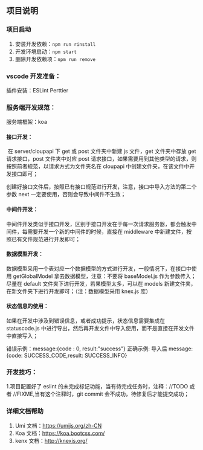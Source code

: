 ## 项目说明

### 项目启动

1. 安装开发依赖：`npm run rinstall`
2. 开发环境启动：`npm start`
3. 删除开发依赖项：`npm run remove`

### vscode 开发准备：

插件安装：ESLint Perttier

### 服务端开发规范：

服务端框架：koa

#### 接口开发：

​ 在 server/cloupapi 下 get 或 post 文件夹中新建 js 文件，get 文件夹中存放 get 请求接口，post 文件夹中对应 post 请求接口，如果需要用到其他类型的请求，则按照前者规范，以请求方式为文件夹名在 cloupapi 中创建文件夹，在该文件中开发接口即可；

​ 创建好接口文件后，按照已有接口规范进行开发，注意，接口中导入方法的第二个参数 next 一定要使用，否则会导致中间件不生效；

#### 中间件开发：

中间件开发类似于接口开发，区别于接口开发在于每一次请求服务器，都会触发中间件，每需要开发一个新的中间件的时候，直接在 middleware 中新建文件，按照已有文件规范进行开发即可；

#### 数据模型开发：

数据模型采用一个表对应一个数据模型的方式进行开发，一般情况下，在接口中使用 getGlobalModel 拿去数据模型，注意：不要将 baseModel.js 作为参数传入；尽量在 default 文件夹下进行开发，若果模型太多，可以在 models 新建文件夹，在新文件夹下进行开发即可；（注：数据模型采用 knex.js 库）

#### 状态信息的使用：

如果在开发中涉及到错误信息，或者成功提示，状态信息需要集成在 statuscode.js 中进行导出，然后再开发文件中导入使用，而不是直接在开发文件中直接写入；

错误示例：message:{code : 0, result:"success"} 正确示例: 导入后 message:{code: SUCCESS_CODE,result: SUCCESS_INFO}

### 开发技巧：

1.项目配置好了 eslint 的未完成标记功能，当有待完成任务时，注释：//TODO 或者 //FIXME,当有这个注释时，git commit 会不成功，待修复后才能提交成功；

### 详细文档帮助

1. Umi 文档：https://umijs.org/zh-CN
2. Koa 文档：https://koa.bootcss.com/
3. kenx 文档：http://knexjs.org/
